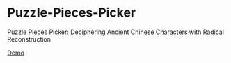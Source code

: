 # Puzzle-Pieces-Picker
Puzzle Pieces Picker: Deciphering Ancient Chinese Characters with Radical Reconstruction 

[Demo](http://27.17.184.197:7680/radicals/)